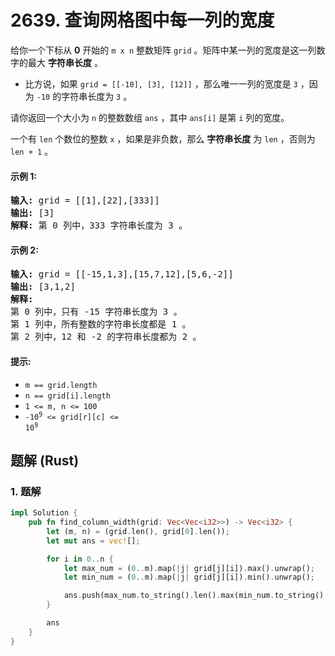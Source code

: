 # 2639. 查询网格图中每一列的宽度
给你一个下标从 **0** 开始的 `m x n` 整数矩阵 `grid` 。矩阵中某一列的宽度是这一列数字的最大 **字符串长度** 。

* 比方说，如果 `grid = [[-10], [3], [12]]` ，那么唯一一列的宽度是 `3` ，因为 `-10` 的字符串长度为 `3` 。

请你返回一个大小为 `n` 的整数数组 `ans` ，其中 `ans[i]` 是第 `i` 列的宽度。

一个有 `len` 个数位的整数 `x` ，如果是非负数，那么 **字符串长度** 为 `len` ，否则为 `len + 1` 。

#### 示例 1:
<pre>
<strong>输入:</strong> grid = [[1],[22],[333]]
<strong>输出:</strong> [3]
<strong>解释:</strong> 第 0 列中，333 字符串长度为 3 。
</pre>

#### 示例 2:
<pre>
<strong>输入:</strong> grid = [[-15,1,3],[15,7,12],[5,6,-2]]
<strong>输出:</strong> [3,1,2]
<strong>解释:</strong>
第 0 列中，只有 -15 字符串长度为 3 。
第 1 列中，所有整数的字符串长度都是 1 。
第 2 列中，12 和 -2 的字符串长度都为 2 。
</pre>

#### 提示:
* `m == grid.length`
* `n == grid[i].length`
* `1 <= m, n <= 100`
* <code>-10<sup>9</sup> <= grid[r][c] <= 10<sup>9</sup></code>

## 题解 (Rust)

### 1. 题解
```Rust
impl Solution {
    pub fn find_column_width(grid: Vec<Vec<i32>>) -> Vec<i32> {
        let (m, n) = (grid.len(), grid[0].len());
        let mut ans = vec![];

        for i in 0..n {
            let max_num = (0..m).map(|j| grid[j][i]).max().unwrap();
            let min_num = (0..m).map(|j| grid[j][i]).min().unwrap();

            ans.push(max_num.to_string().len().max(min_num.to_string().len()) as i32);
        }

        ans
    }
}
```
